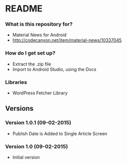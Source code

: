 # README #


### What is this repository for? ###

* Material News for Android
* http://codecanyon.net/item/material-news/10337045

### How do I get set up? ###

* Extract the .zip file
* Import to Android Studio, using the Docs

### Libraries ###
* WordPress Fetcher Library

## Versions ##
### Version 1.0.1 (09-02-2015)
* Publish Date is Added to Single Article Screen

### Version 1.0 (09-02-2015)
* Initial version